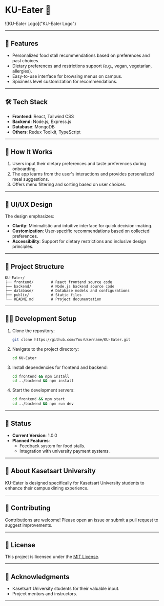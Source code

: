 # KU-Eater 🍴
![KU-Eater Logo]("KU-Eater Logo")




---

## 🚀 Features
- Personalized food stall recommendations based on preferences and past choices.
- Dietary preferences and restrictions support (e.g., vegan, vegetarian, allergies).
- Easy-to-use interface for browsing menus on campus.
- Spiciness level customization for recommendations.

---

## 🛠️ Tech Stack
- **Frontend**: React, Tailwind CSS
- **Backend**: Node.js, Express.js
- **Database**: MongoDB
- **Others**: Redux Toolkit, TypeScript

---

## 📖 How It Works
1. Users input their dietary preferences and taste preferences during onboarding.
2. The app learns from the user's interactions and provides personalized meal suggestions.
3. Offers menu filtering and sorting based on user choices.

---

## 🎨 UI/UX Design
The design emphasizes:
- **Clarity**: Minimalistic and intuitive interface for quick decision-making.
- **Customization**: User-specific recommendations based on collected preferences.
- **Accessibility**: Support for dietary restrictions and inclusive design principles.

---

## 📂 Project Structure
```
KU-Eater/
├── frontend/        # React frontend source code
├── backend/         # Node.js backend source code
├── database/        # Database models and configurations
├── public/          # Static files
└── README.md        # Project documentation
```

---

## 🧑‍💻 Development Setup
1. Clone the repository:
   ```bash
   git clone https://github.com/YourUsername/KU-Eater.git
   ```
2. Navigate to the project directory:
   ```bash
   cd KU-Eater
   ```
3. Install dependencies for frontend and backend:
   ```bash
   cd frontend && npm install
   cd ../backend && npm install
   ```
4. Start the development servers:
   ```bash
   cd frontend && npm start
   cd ../backend && npm run dev
   ```

---

## 🚧 Status
- **Current Version**: 1.0.0
- **Planned Features**:
  - Feedback system for food stalls.
  - Integration with university payment systems.

---

## 🏫 About Kasetsart University
KU-Eater is designed specifically for Kasetsart University students to enhance their campus dining experience.

---

## 🤝 Contributing
Contributions are welcome! Please open an issue or submit a pull request to suggest improvements.

---

## 📝 License
This project is licensed under the [MIT License](LICENSE).

---

## 🌟 Acknowledgments
- Kasetsart University students for their valuable input.
- Project mentors and instructors.

---
